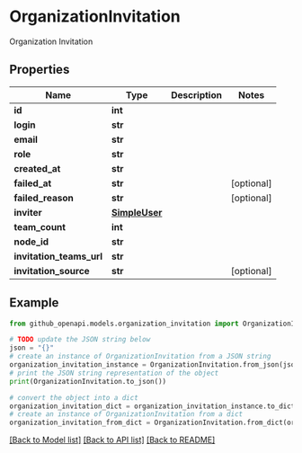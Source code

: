 # OrganizationInvitation

Organization Invitation

## Properties

Name | Type | Description | Notes
------------ | ------------- | ------------- | -------------
**id** | **int** |  | 
**login** | **str** |  | 
**email** | **str** |  | 
**role** | **str** |  | 
**created_at** | **str** |  | 
**failed_at** | **str** |  | [optional] 
**failed_reason** | **str** |  | [optional] 
**inviter** | [**SimpleUser**](SimpleUser.md) |  | 
**team_count** | **int** |  | 
**node_id** | **str** |  | 
**invitation_teams_url** | **str** |  | 
**invitation_source** | **str** |  | [optional] 

## Example

```python
from github_openapi.models.organization_invitation import OrganizationInvitation

# TODO update the JSON string below
json = "{}"
# create an instance of OrganizationInvitation from a JSON string
organization_invitation_instance = OrganizationInvitation.from_json(json)
# print the JSON string representation of the object
print(OrganizationInvitation.to_json())

# convert the object into a dict
organization_invitation_dict = organization_invitation_instance.to_dict()
# create an instance of OrganizationInvitation from a dict
organization_invitation_from_dict = OrganizationInvitation.from_dict(organization_invitation_dict)
```
[[Back to Model list]](../README.md#documentation-for-models) [[Back to API list]](../README.md#documentation-for-api-endpoints) [[Back to README]](../README.md)


